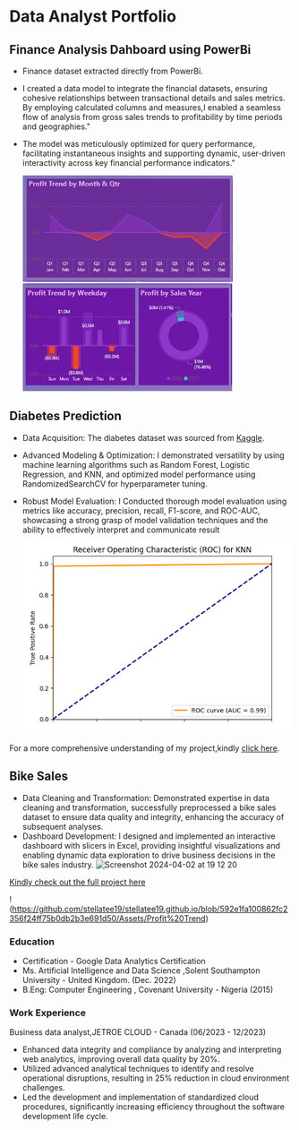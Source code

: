 # Data Analyst Portfolio 

## Finance Analysis Dahboard using PowerBi

- Finance dataset extracted directly from PowerBi.
- I created a data model to integrate the financial datasets, ensuring cohesive relationships between transactional details and sales metrics. By employing calculated columns and measures,I enabled a seamless flow of analysis from gross sales trends to profitability by time periods and geographies."
- The model was meticulously optimized for query performance, facilitating instantaneous insights and supporting dynamic, user-driven interactivity across key financial performance indicators."
  
  ![The Profit Trend by Month & Qtr visualization elucidates seasonal performance,informing targeted marketing campaigns to capitalize on high-profit periods](https://github.com/stellatee19/stellatee19.github.io/blob/3328124604635fbcf0af96fb01b12e9f3823ca7a/Assets/Profit%20Trend%20by%20month%20%26%20Qtr.png)     ![Profit Trend](https://github.com/stellatee19/stellatee19.github.io/blob/6d799f96a29db76549600852419a7779efc5ad80/Profit%20Trend)

## Diabetes Prediction

- Data Acquisition: The diabetes dataset was sourced from [Kaggle](https://www.kaggle.com/datasets/nanditapore/healthcare-diabetes/data).
- Advanced Modeling & Optimization: I demonstrated versatility by using machine learning algorithms such as Random Forest, Logistic Regression, and KNN, and optimized model performance using RandomizedSearchCV for hyperparameter tuning.
- Robust Model Evaluation: I Conducted thorough model evaluation using metrics like accuracy, precision, recall, F1-score, and ROC-AUC, showcasing a strong grasp of model validation techniques and the ability to effectively interpret and communicate result

  ![Diabetes Prediction ROC Curve](https://github.com/stellatee19/stellatee19.github.io/blob/b7ef63c76f3cc6b6671807ea6b8a9c0e15cfba7a/ROC%20for%20KNN)
  
For a more comprehensive understanding of my project,kindly [click here](https://www.kaggle.com/code/chikkychoc/notebook973d3c5b8a/input).

## Bike Sales

-  Data Cleaning and Transformation: Demonstrated expertise in data cleaning and transformation, successfully preprocessed a bike sales dataset to ensure data quality and integrity, enhancing the accuracy of subsequent analyses.
- Dashboard Development: I designed and implemented an interactive dashboard with slicers in Excel, providing insightful visualizations and enabling dynamic data exploration to drive business decisions in the bike sales industry.
![Screenshot 2024-04-02 at 19 12 20](https://github.com/stellatee19/stellatee19.github.io/assets/164964860/e99bbefb-7299-44aa-8878-417f042096f3)

[Kindly check out the full project here](https://github.com/stellatee19/Stellaprojects/blob/60f59a520196e724059b45441878632af11da116/Excel%20Project%20Dataset.xlsx)



!(https://github.com/stellatee19/stellatee19.github.io/blob/592e1fa100862fc2356f24ff75b0db2b3e691d50/Assets/Profit%20Trend)










### Education
- Certification - Google Data Analytics Certification
- Ms. Artificial Intelligence and Data Science ,Solent Southampton University - United Kingdom. (Dec. 2022)
- B.Eng: Computer Engineering , Covenant University - Nigeria (2015)


### Work Experience
Business data analyst,JETROE CLOUD - Canada (06/2023 - 12/2023)
- Enhanced data integrity and compliance by analyzing and interpreting web analytics, improving overall
data quality by 20%.
- Utilized advanced analytical techniques to identify and resolve operational disruptions, resulting in 25%
reduction in cloud environment challenges.
- Led the development and implementation of standardized cloud procedures, significantly increasing
efficiency throughout the software development life cycle.
